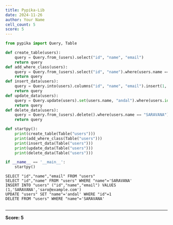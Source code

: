 ```yaml
---
title: Pypika-Lib
date: 2024-11-26
author: Your Name
cell_count: 5
score: 5
---
```


```python
from pypika import Query, Table
```


```python
def create_table(users):
    query = Query.from_(users).select("id", "name", "email")
    return query
def add_where_class(users):
    query = Query.from_(users).select("id", "name").where(users.name == "SARAVANA")
    return query
def insert_data(users):
    query = Query.into(users).columns("id", "name", "email").insert(1, "SARAVANA", "saro@example.com")
    return query
def update_data(users):
    query = Query.update(users).set(users.name, "andal").where(users.id == 1)
    return query
def delete_data(users):
    query = Query.from_(users).delete().where(users.name == "SARAVANA")
    return query
```


```python
def startpy():
    print(create_table(Table("users")))
    print(add_where_class(Table("users")))
    print(insert_data(Table("users")))
    print(update_data(Table("users")))
    print(delete_data(Table("users")))
```


```python
if __name__ == '__main__':
    startpy()
```

    SELECT "id","name","email" FROM "users"
    SELECT "id","name" FROM "users" WHERE "name"='SARAVANA'
    INSERT INTO "users" ("id","name","email") VALUES (1,'SARAVANA','saro@example.com')
    UPDATE "users" SET "name"='andal' WHERE "id"=1
    DELETE FROM "users" WHERE "name"='SARAVANA'



```python

```


---
**Score: 5**
